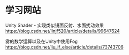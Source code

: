 # 学习网站

Unity Shader - 实现类似镜面反射、水面扰动效果
<https://blog.csdn.net/linjf520/article/details/99647624>


雾的数学运算以及在Unity中使用Fog <https://blog.csdn.net/liu_if_else/article/details/73743706>
